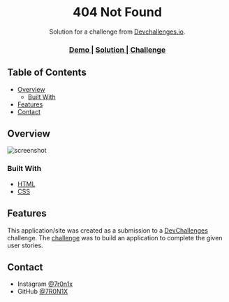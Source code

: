 <h1 align="center">404 Not Found</h1>

<div align="center">
   Solution for a challenge from  <a href="http://devchallenges.io" target="_blank">Devchallenges.io</a>.
</div>

<div align="center">
  <h3>
    <a href="https://7r0n1x.github.io/404-Not-Found/">
      Demo
    </a>
    <span> | </span>
    <a href="https://github.com/7R0N1X/404-Not-Found">
      Solution
    </a>
    <span> | </span>
    <a href="https://devchallenges.io/challenges/wBunSb7FPrIepJZAg0sY">
      Challenge
    </a>
  </h3>
</div>

<!-- TABLE OF CONTENTS -->

## Table of Contents

- [Overview](#overview)
  - [Built With](#built-with)
- [Features](#features)
- [Contact](#contact)

<!-- OVERVIEW -->

## Overview

![screenshot](https://firebasestorage.googleapis.com/v0/b/github-efb4e.appspot.com/o/404%20Not%20Found%2FDevchallenges%20-%207r0n1x.github.io.png?alt=media&token=1e50c997-7674-48cc-80c3-1fda73d32997)

### Built With

- [HTML](https://devdocs.io/html/)
- [CSS](https://devdocs.io/css/)

## Features

This application/site was created as a submission to a [DevChallenges](https://devchallenges.io/challenges) challenge. The [challenge](https://devchallenges.io/challenges/wBunSb7FPrIepJZAg0sY) was to build an application to complete the given user stories.

## Contact

- Instagram [@7r0n1x](https://www.instagram.com/7r0n1x/)
- GitHub [@7R0N1X](https://github.com/7R0N1X)